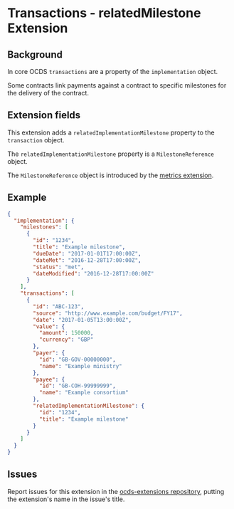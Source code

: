 # Transactions - relatedMilestone Extension

## Background

In core OCDS `transactions` are a property of the `implementation` object.

Some contracts link payments against a contract to specific milestones for the delivery of the contract.

## Extension fields

This extension adds a `relatedImplementationMilestone` property to the `transaction` object.

The `relatedImplementationMilestone` property is a `MilestoneReference` object.

The `MilestoneReference` object is introduced by the [metrics extension](http://extensions.open-contracting.org/en/extensions/metrics/master/).

## Example

```json
{
  "implementation": {
    "milestones": [
      {
        "id": "1234",
        "title": "Example milestone",
        "dueDate": "2017-01-01T17:00:00Z",
        "dateMet": "2016-12-28T17:00:00Z",
        "status": "met",
        "dateModified": "2016-12-28T17:00:00Z"
      }
    ],
    "transactions": [
      {
        "id": "ABC-123",
        "source": "http://www.example.com/budget/FY17",
        "date": "2017-01-05T13:00:00Z",
        "value": {
          "amount": 150000,
          "currency": "GBP"
        },
        "payer": {
          "id": "GB-GOV-00000000",
          "name": "Example ministry"
        },
        "payee": {
          "id": "GB-COH-99999999",
          "name": "Example consortium"
        },
        "relatedImplementationMilestone": {
          "id": "1234",
          "title": "Example milestone"
        }
      }
    ]
  }
}
```

## Issues

Report issues for this extension in the [ocds-extensions repository](https://github.com/open-contracting/ocds-extensions/issues), putting the extension's name in the issue's title.
